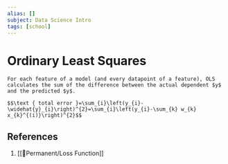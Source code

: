 ```yaml
---
alias: []
subject: Data Science Intro
tags: [school]
---
```

# Ordinary Least Squares

```ad-note
For each feature of a model (and every datapoint of a feature), OLS calculates the sum of the difference between the actual dependent $y$ and the predicted $y$.
```

```ad-math
$$\text { total error }=\sum_{i}\left(y_{i}-\widehat{y}_{i}\right)^{2}=\sum_{i}\left(y_{i}-\sum_{k} w_{k} x_{k}^{(i)}\right)^{2}$$
```

## References
1. [[🗻Permanent/Loss Function]]
